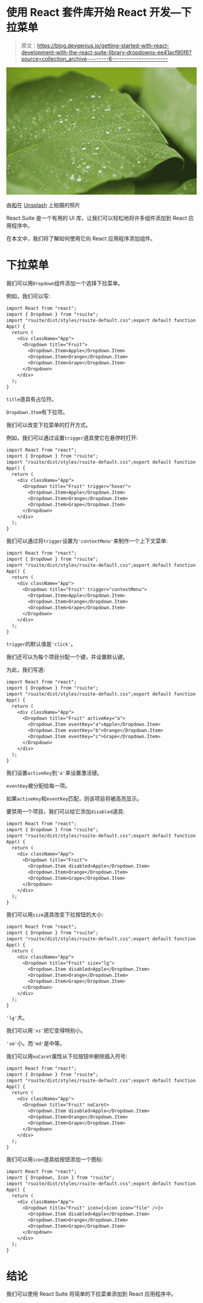 # 使用 React 套件库开始 React 开发—下拉菜单

> 原文：<https://blog.devgenius.io/getting-started-with-react-development-with-the-react-suite-library-dropdowns-ee41acf90f6?source=collection_archive---------6----------------------->

![](img/880fd2817c230bd993ac48d03ff504eb.png)

由[和](https://unsplash.com/@kazuend?utm_source=medium&utm_medium=referral)在 [Unsplash](https://unsplash.com?utm_source=medium&utm_medium=referral) 上拍摄的照片

React Suite 是一个有用的 UI 库，让我们可以轻松地将许多组件添加到 React 应用程序中。

在本文中，我们将了解如何使用它向 React 应用程序添加组件。

# 下拉菜单

我们可以用`Dropdown`组件添加一个选择下拉菜单。

例如，我们可以写:

```
import React from "react";
import { Dropdown } from "rsuite";
import "rsuite/dist/styles/rsuite-default.css";export default function App() {
  return (
    <div className="App">
      <Dropdown title="Fruit">
        <Dropdown.Item>Apple</Dropdown.Item>
        <Dropdown.Item>Orange</Dropdown.Item>
        <Dropdown.Item>Grape</Dropdown.Item>
      </Dropdown>
    </div>
  );
}
```

`title`道具有占位符。

`Dropdown.Item`有下拉项。

我们可以改变下拉菜单的打开方式。

例如，我们可以通过设置`trigger`道具使它在悬停时打开:

```
import React from "react";
import { Dropdown } from "rsuite";
import "rsuite/dist/styles/rsuite-default.css";export default function App() {
  return (
    <div className="App">
      <Dropdown title="Fruit" trigger="hover">
        <Dropdown.Item>Apple</Dropdown.Item>
        <Dropdown.Item>Orange</Dropdown.Item>
        <Dropdown.Item>Grape</Dropdown.Item>
      </Dropdown>
    </div>
  );
}
```

我们可以通过将`trigger`设置为`'contextMenu'`来制作一个上下文菜单:

```
import React from "react";
import { Dropdown } from "rsuite";
import "rsuite/dist/styles/rsuite-default.css";export default function App() {
  return (
    <div className="App">
      <Dropdown title="Fruit" trigger="contextMenu">
        <Dropdown.Item>Apple</Dropdown.Item>
        <Dropdown.Item>Orange</Dropdown.Item>
        <Dropdown.Item>Grape</Dropdown.Item>
      </Dropdown>
    </div>
  );
}
```

`trigger`的默认值是`'click'`。

我们还可以为每个项目分配一个键，并设置默认键。

为此，我们写道:

```
import React from "react";
import { Dropdown } from "rsuite";
import "rsuite/dist/styles/rsuite-default.css";export default function App() {
  return (
    <div className="App">
      <Dropdown title="Fruit" activeKey="a">
        <Dropdown.Item eventKey="a">Apple</Dropdown.Item>
        <Dropdown.Item eventKey="b">Orange</Dropdown.Item>
        <Dropdown.Item eventKey="c">Grape</Dropdown.Item>
      </Dropdown>
    </div>
  );
}
```

我们设置`activeKey`到`'a'`来设置激活键。

`eventKey`被分配给每一项。

如果`activeKey`和`eventKey`匹配，则该项目将被高亮显示。

要禁用一个项目，我们可以给它添加`disabled`道具:

```
import React from "react";
import { Dropdown } from "rsuite";
import "rsuite/dist/styles/rsuite-default.css";export default function App() {
  return (
    <div className="App">
      <Dropdown title="Fruit">
        <Dropdown.Item disabled>Apple</Dropdown.Item>
        <Dropdown.Item>Orange</Dropdown.Item>
        <Dropdown.Item>Grape</Dropdown.Item>
      </Dropdown>
    </div>
  );
}
```

我们可以用`size`道具改变下拉按钮的大小:

```
import React from "react";
import { Dropdown } from "rsuite";
import "rsuite/dist/styles/rsuite-default.css";export default function App() {
  return (
    <div className="App">
      <Dropdown title="Fruit" size="lg">
        <Dropdown.Item disabled>Apple</Dropdown.Item>
        <Dropdown.Item>Orange</Dropdown.Item>
        <Dropdown.Item>Grape</Dropdown.Item>
      </Dropdown>
    </div>
  );
}
```

`'lg'`大。

我们可以用`'xs'`把它变得特别小。

`'sm'`小。而`'md'`是中等。

我们可以用`noCaret`属性从下拉按钮中删除插入符号:

```
import React from "react";
import { Dropdown } from "rsuite";
import "rsuite/dist/styles/rsuite-default.css";export default function App() {
  return (
    <div className="App">
      <Dropdown title="Fruit" noCaret>
        <Dropdown.Item disabled>Apple</Dropdown.Item>
        <Dropdown.Item>Orange</Dropdown.Item>
        <Dropdown.Item>Grape</Dropdown.Item>
      </Dropdown>
    </div>
  );
}
```

我们可以用`icon`道具给按钮添加一个图标:

```
import React from "react";
import { Dropdown, Icon } from "rsuite";
import "rsuite/dist/styles/rsuite-default.css";export default function App() {
  return (
    <div className="App">
      <Dropdown title="Fruit" icon={<Icon icon="file" />}>
        <Dropdown.Item disabled>Apple</Dropdown.Item>
        <Dropdown.Item>Orange</Dropdown.Item>
        <Dropdown.Item>Grape</Dropdown.Item>
      </Dropdown>
    </div>
  );
}
```

# 结论

我们可以使用 React Suite 将简单的下拉菜单添加到 React 应用程序中。